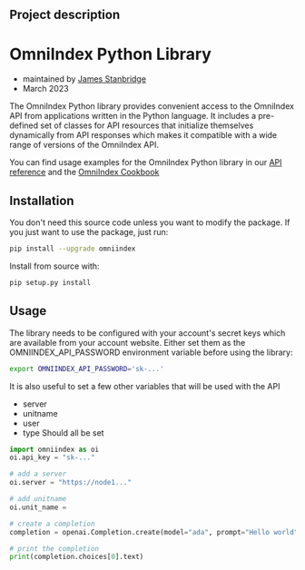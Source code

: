 ## Project description
# OmniIndex Python Library

- maintained by [James Stanbridge](mailto:james@omniindex.io)
- March 2023

The OmniIndex Python library provides convenient access to the OmniIndex API from applications written in the Python language. It includes a pre-defined set of classes for API resources that initialize themselves dynamically from API responses which makes it compatible with a wide range of versions of the OmniIndex API.

You can find usage examples for the OmniIndex Python library in our [API reference](https://something) and the [OmniIndex Cookbook](https://www.omniindex.io)

## Installation
You don't need this source code unless you want to modify the package. If you just want to use the package, just run:
```bash
pip install --upgrade omniindex
```
Install from source with:
```bash
pip setup.py install
```
## Usage
The library needs to be configured with your account's secret keys which are available from your account website. Either set them as the OMNIINDEX_API_PASSWORD environment variable before using the library:

```bash
export OMNIINDEX_API_PASSWORD='sk-...'
```
It is also useful to set a few other variables that will be used with the API
- server
- unitname
- user
- type
Should all be set

```python
import omniindex as oi
oi.api_key = "sk-..."

# add a server
oi.server = "https://node1..."

# add unitname
oi.unit_name = 

# create a completion
completion = openai.Completion.create(model="ada", prompt="Hello world")

# print the completion
print(completion.choices[0].text)

